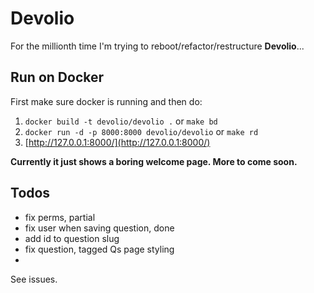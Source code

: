 # Devolio

For the millionth time I'm trying to reboot/refactor/restructure **Devolio**...

## Run on Docker
First make sure docker is running and then do:

1. `docker build -t devolio/devolio .` or `make bd`
2. `docker run -d -p 8000:8000 devolio/devolio` or `make rd`
3. [http://127.0.0.1:8000/](http://127.0.0.1:8000/)

**Currently it just shows a boring welcome page. More to come soon.**

## Todos

- fix perms, partial
- fix user when saving question, done
- add id to question slug
- fix question, tagged Qs page styling
- 

See issues.
